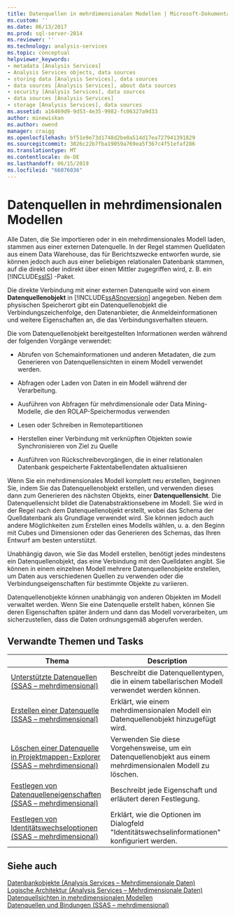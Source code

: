 ```yaml
---
title: Datenquellen in mehrdimensionalen Modellen | Microsoft-Dokumentation
ms.custom: ''
ms.date: 06/13/2017
ms.prod: sql-server-2014
ms.reviewer: ''
ms.technology: analysis-services
ms.topic: conceptual
helpviewer_keywords:
- metadata [Analysis Services]
- Analysis Services objects, data sources
- storing data [Analysis Services], data sources
- data sources [Analysis Services], about data sources
- security [Analysis Services], data sources
- data sources [Analysis Services]
- storage [Analysis Services], data sources
ms.assetid: a16469d9-9d53-4e35-9982-fc06327a9d33
author: minewiskan
ms.author: owend
manager: craigg
ms.openlocfilehash: bf51e9e73d1748d2be0a514d17ea727941391829
ms.sourcegitcommit: 3026c22b7fba19059a769ea5f367c4f51efaf286
ms.translationtype: MT
ms.contentlocale: de-DE
ms.lasthandoff: 06/15/2019
ms.locfileid: "66076036"
---
```

# <a name="data-sources-in-multidimensional-models"></a>Datenquellen in mehrdimensionalen Modellen
  Alle Daten, die Sie importieren oder in ein mehrdimensionales Modell laden, stammen aus einer externen Datenquelle. In der Regel stammen Quelldaten aus einem Data Warehouse, das für Berichtszwecke entworfen wurde, sie können jedoch auch aus einer beliebigen relationalen Datenbank stammen, auf die direkt oder indirekt über einen Mittler zugegriffen wird, z. B. ein [!INCLUDE[ssIS](../../includes/ssis-md.md)] -Paket.  
  
 Die direkte Verbindung mit einer externen Datenquelle wird von einem **Datenquellenobjekt** in [!INCLUDE[ssASnoversion](../../includes/ssasnoversion-md.md)] angegeben. Neben dem physischen Speicherort gibt ein Datenquellenobjekt die Verbindungszeichenfolge, den Datenanbieter, die Anmeldeinformationen und weitere Eigenschaften an, die das Verbindungsverhalten steuern.  
  
 Die vom Datenquellenobjekt bereitgestellten Informationen werden während der folgenden Vorgänge verwendet:  
  
-   Abrufen von Schemainformationen und anderen Metadaten, die zum Generieren von Datenquellensichten in einem Modell verwendet werden.  
  
-   Abfragen oder Laden von Daten in ein Modell während der Verarbeitung.  
  
-   Ausführen von Abfragen für mehrdimensionale oder Data Mining-Modelle, die den ROLAP-Speichermodus verwenden  
  
-   Lesen oder Schreiben in Remotepartitionen  
  
-   Herstellen einer Verbindung mit verknüpften Objekten sowie Synchronisieren von Ziel zu Quelle  
  
-   Ausführen von Rückschreibevorgängen, die in einer relationalen Datenbank gespeicherte Faktentabellendaten aktualisieren  
  
 Wenn Sie ein mehrdimensionales Modell komplett neu erstellen, beginnen Sie, indem Sie das Datenquellenobjekt erstellen, und verwenden dieses dann zum Generieren des nächsten Objekts, einer **Datenquellensicht**. Die Datenquellensicht bildet die Datenabstraktionsebene im Modell. Sie wird in der Regel nach dem Datenquellenobjekt erstellt, wobei das Schema der Quelldatenbank als Grundlage verwendet wird. Sie können jedoch auch andere Möglichkeiten zum Erstellen eines Modells wählen, u. a. den Beginn mit Cubes und Dimensionen oder das Generieren des Schemas, das Ihren Entwurf am besten unterstützt.  
  
 Unabhängig davon, wie Sie das Modell erstellen, benötigt jedes mindestens ein Datenquellenobjekt, das eine Verbindung mit den Quelldaten angibt. Sie können in einem einzelnen Modell mehrere Datenquellenobjekte erstellen, um Daten aus verschiedenen Quellen zu verwenden oder die Verbindungseigenschaften für bestimmte Objekte zu variieren.  
  
 Datenquellenobjekte können unabhängig von anderen Objekten im Modell verwaltet werden. Wenn Sie eine Datenquelle erstellt haben, können Sie deren Eigenschaften später ändern und dann das Modell vorverarbeiten, um sicherzustellen, dass die Daten ordnungsgemäß abgerufen werden.  
  
## <a name="related-topics-and-tasks"></a>Verwandte Themen und Tasks  
  
|Thema|Description|  
|-----------|-----------------|  
|[Unterstützte Datenquellen &#40;SSAS – mehrdimensional&#41;](supported-data-sources-ssas-multidimensional.md)|Beschreibt die Datenquellentypen, die in einem tabellarischen Modell verwendet werden können.|  
|[Erstellen einer Datenquelle &#40;SSAS – mehrdimensional&#41;](create-a-data-source-ssas-multidimensional.md)|Erklärt, wie einem mehrdimensionalen Modell ein Datenquellenobjekt hinzugefügt wird.|  
|[Löschen einer Datenquelle in Projektmappen-Explorer &#40;SSAS – mehrdimensional&#41;](delete-a-data-source-in-solution-explorer-ssas-multidimensional.md)|Verwenden Sie diese Vorgehensweise, um ein Datenquellenobjekt aus einem mehrdimensionalen Modell zu löschen.|  
|[Festlegen von Datenquelleneigenschaften &#40;SSAS – mehrdimensional&#41;](set-data-source-properties-ssas-multidimensional.md)|Beschreibt jede Eigenschaft und erläutert deren Festlegung.|  
|[Festlegen von Identitätswechseloptionen &#40;SSAS – mehrdimensional&#41;](set-impersonation-options-ssas-multidimensional.md)|Erklärt, wie die Optionen im Dialogfeld "Identitätswechselinformationen" konfiguriert werden.|  
  
## <a name="see-also"></a>Siehe auch  
 [Datenbankobjekte &#40;Analysis Services – Mehrdimensionale Daten&#41;](olap-logical/database-objects-analysis-services-multidimensional-data.md)   
 [Logische Architektur &#40;Analysis Services – Mehrdimensionale Daten&#41;](olap-logical/understanding-microsoft-olap-logical-architecture.md)   
 [Datenquellsichten in mehrdimensionalen Modellen](data-source-views-in-multidimensional-models.md)   
 [Datenquellen und Bindungen &#40;SSAS – mehrdimensional&#41;](data-sources-and-bindings-ssas-multidimensional.md)  
  
  
